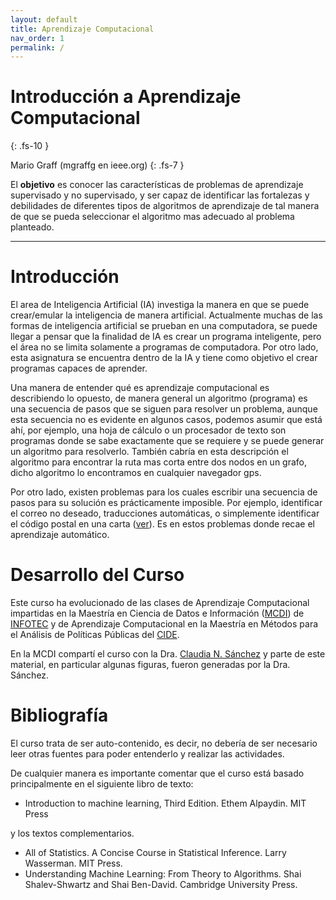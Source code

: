 ```yaml
---
layout: default
title: Aprendizaje Computacional
nav_order: 1
permalink: /
---
```


# Introducción a Aprendizaje Computacional
{: .fs-10 }

Mario Graff (mgraffg en ieee.org)
{: .fs-7 }

El **objetivo** es conocer las características de problemas de aprendizaje supervisado y no supervisado,
y ser capaz de identificar las fortalezas y debilidades de diferentes tipos de algoritmos de aprendizaje de tal manera de que se pueda seleccionar el algoritmo mas adecuado al problema planteado.

---

# Introducción

El area de Inteligencia Artificial (IA) investiga la manera en que se puede crear/emular la inteligencia de manera artificial. Actualmente muchas de las formas de inteligencia artificial se prueban en una computadora, se puede llegar a pensar que la finalidad de IA es crear un programa inteligente, pero el área no se limita solamente a programas de computadora. Por otro lado, esta asignatura se encuentra dentro de la IA y tiene como objetivo el crear programas capaces de aprender. 

Una manera de entender qué es aprendizaje computacional es describiendo lo opuesto, de manera general un algoritmo (programa) es una secuencia de pasos que se siguen para resolver un problema, aunque esta secuencia no es evidente en algunos casos, podemos asumir que está ahí, por ejemplo, una hoja de cálculo o un procesador de texto son programas donde se sabe exactamente que se requiere y se puede generar un algoritmo para resolverlo. También cabría en esta descripción el algoritmo para encontrar la ruta mas corta entre dos nodos en un grafo, dicho algoritmo lo encontramos en cualquier navegador gps. 

Por otro lado, existen problemas para los cuales escribir una secuencia de pasos para su solución es prácticamente imposible. Por ejemplo, identificar el correo no deseado, traducciones automáticas, o simplemente identificar el código postal en una carta ([ver](http://yann.lecun.com/exdb/mnist/)). Es en estos problemas donde recae el aprendizaje automático. 

# Desarrollo del Curso

Este curso ha evolucionado de las clases de Aprendizaje Computacional
impartidas en la 
Maestría en Ciencia de Datos e Información ([MCDI](https://infotec.mx/MCDI)) 
de [INFOTEC](https://infotec.mx) y de Aprendizaje Computacional 
en la Maestría en Métodos para el Análisis de Políticas Públicas 
del [CIDE](http://cide.edu). 

En la MCDI compartí el curso con la Dra. [Claudia N. Sánchez](https://scholar.google.com.mx/citations?user=homoYl8AAAAJ&hl=es) y parte de este material,
en particular algunas figuras, fueron generadas por la Dra. Sánchez. 

# Bibliografía

El curso trata de ser auto-contenido, es decir, no debería de ser necesario leer otras fuentes para poder entenderlo y realizar las actividades. 

De cualquier manera es importante comentar que el curso está basado principalmente en el siguiente libro de texto:

- Introduction to machine learning, Third Edition. Ethem Alpaydin. MIT Press

y los textos complementarios. 

- All of Statistics. A Concise Course in Statistical Inference. Larry Wasserman. MIT Press.
- Understanding Machine Learning: From Theory to Algorithms. Shai Shalev-Shwartz and Shai Ben-David. Cambridge University Press.

